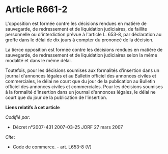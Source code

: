 # Article R661-2

L'opposition est formée contre les décisions rendues en matière de sauvegarde, de redressement et de liquidation judiciaires,
de faillite personnelle ou d'interdiction prévue à l'article L. 653-8, par déclaration au greffe dans le délai de dix jours à
compter du prononcé de la décision.

La tierce opposition est formée contre les décisions rendues en matière de sauvegarde, de redressement et de liquidation
judiciaires selon la même modalité et dans le même délai.

Toutefois, pour les décisions soumises aux formalités d'insertion dans un journal d'annonces légales et au Bulletin officiel
des annonces civiles et commerciales, le délai ne court que du jour de la publication au Bulletin officiel des annonces
civiles et commerciales. Pour les décisions soumises à la formalité d'insertion dans un journal d'annonces légales, le délai
ne court que du jour de la publication de l'insertion.

**Liens relatifs à cet article**

_Codifié par_:

  - Décret n°2007-431 2007-03-25 JORF 27 mars 2007

_Cite_:

  - Code de commerce. - art. L653-8 (V)
